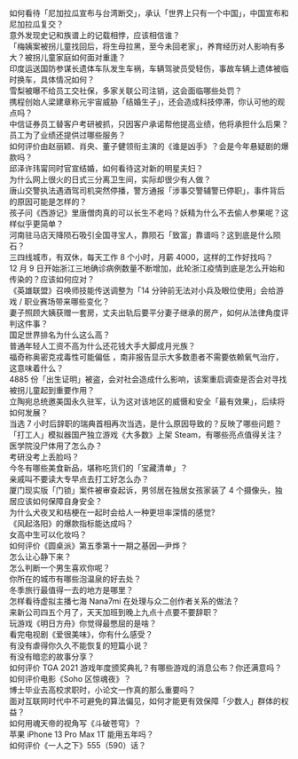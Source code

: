 如何看待「尼加拉瓜宣布与台湾断交」，承认「世界上只有一个中国」，中国宣布和尼加拉瓜复交？  
意外发现史记和族谱上的记载相悖，应该相信谁？  
「梅姨案被拐儿童找回后，将生母拉黑，至今未回老家」，养育经历对人影响有多大？被拐儿童家庭如何面对重逢？  
印度运送国防参谋长遗体车队发生车祸，车辆驾驶员受轻伤，事故车辆上遗体被临时换车，具体情况如何？  
雪梨被曝不给员工交社保，多家关联公司注销，这会面临哪些处罚？  
携程创始人梁建章称元宇宙威胁「结婚生子」，还会造成科技停滞，你认可他的观点吗？  
中信证券员工替客户考研被抓，只因客户承诺帮他提高业绩，他将承担什么后果？员工为了业绩还提供过哪些服务？  
如何评价由赵丽颖、肖央、董子健领衔主演的《谁是凶手》？会是今年悬疑剧的爆款吗？  
邱泽许玮甯同时官宣结婚，如何看待这对新的明星夫妇？  
为什么网上很火的日式三分离卫生间，实际却很少有人做？  
唐山交警执法遇酒驾司机突然停播，警方通报「涉事交警辅警已停职」，事件背后的原因可能是怎样的？  
孩子问《西游记》里唐僧肉真的可以长生不老吗？妖精为什么不去偷人参果呢？这样似乎更简单？  
河南驻马店天降陨石吸引全国寻宝人，靠陨石「致富」靠谱吗？这到底是什么陨石？  
三四线城市，有双休，每天工作 8 个小时，月薪 4000，这样的工作好找吗？  
12 月 9 日开始浙江三地确诊病例数量不断增加，此轮浙江疫情到底是怎么开始和传染的？应该如何应对？  
《英雄联盟》召唤师技能传送调整为「14 分钟前无法对小兵及眼位使用」会给游戏 / 职业赛场带来哪些变化？  
妻子照顾大姨获赠一套房，丈夫出轨后要平分妻子继承的房产，如何从法律角度评判这件事？  
国足世界排名为什么这么高？  
普通年轻人工资不高为什么还花钱大手大脚成月光族？  
福奇称奥密克戎毒性可能偏低 ，南非报告显示大多数患者不需要依赖氧气治疗，这意味着什么？  
4885 份「出生证明」被盗，会对社会造成什么影响，该案重启调查是否会对寻找被拐儿童起到重要作用？  
立陶宛总统邀美国永久驻军，认为这对该地区的威慑和安全「最有效果」，后续将如何发展？  
当选 7 小时后辞职的瑞典首相再次当选，是什么原因导致的？反映了哪些问题？  
「打工人」模拟器国产独立游戏《大多数》上架 Steam，有哪些亮点值得关注？  
医学院没尸体用了怎么办？  
考研没考上丢脸吗？  
今冬有哪些美食新品，堪称吃货们的「宝藏清单」？  
亲戚叫不要读大专早点去打工好怎么办？  
厦门现实版「门锁」案件被审查起诉，男邻居在独居女孩家装了 4 个摄像头，独居应该如何保障自身安全？  
为什么犬夜叉和桔梗在一起时会给人一种更坦率深情的感觉?  
《风起洛阳》的爆款指标能达成吗？  
女高中生可以化妆吗？  
如何评价《圆桌派》第五季第十一期之基因—尹烨？  
怎么让心静下来？  
怎么判断一个男生喜欢你呢？  
你所在的城市有哪些泡温泉的好去处？  
冬季旅行最值得一去的地方是哪里？  
怎样看待虚拟主播七海 Nana7mi 在处理与众二创作者关系的做法？  
来新公司四五个月了，天天加班到晚上九点十点要不要辞职？  
玩游戏《明日方舟》你觉得最憋屈的是啥？  
看完电视剧《爱很美味》，你有什么感受？  
有没有虐得你久久不能恢复的短篇小说？  
有没有暗恋的故事分享？  
如何评价 TGA 2021 游戏年度颁奖典礼？有哪些游戏的消息公布？你还满意吗？  
如何评价电影《Soho 区惊魂夜》？  
博士毕业去高校求职时，小论文一作真的那么重要吗？  
面对互联网时代中不可避免的算法偏见，如何才能更有效保障「少数人」群体的权益？  
如何用魂天帝的视角写《斗破苍穹》？  
苹果 iPhone 13 Pro Max 1T 能用五年吗？  
如何评价《一人之下》555（590）话？  
